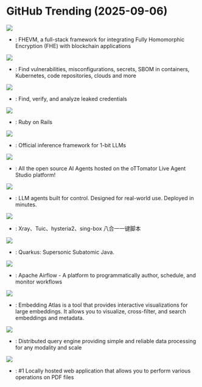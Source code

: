 # GitHub Trending (2025-09-06)

![](https://img.shields.io/badge/Rust-New%20227-green?style=flat-square&logo=appveyor)
- [](https://github.comundefined): FHEVM, a full-stack framework for integrating Fully Homomorphic Encryption (FHE) with blockchain applications

![](https://img.shields.io/badge/Go-New%20114-green?style=flat-square&logo=appveyor)
- [](https://github.comundefined): Find vulnerabilities, misconfigurations, secrets, SBOM in containers, Kubernetes, code repositories, clouds and more

![](https://img.shields.io/badge/Go-New%20214-green?style=flat-square&logo=appveyor)
- [](https://github.comundefined): Find, verify, and analyze leaked credentials

![](https://img.shields.io/badge/Ruby-New%2020-green?style=flat-square&logo=appveyor)
- [](https://github.comundefined): Ruby on Rails

![](https://img.shields.io/badge/Python-New%20168-green?style=flat-square&logo=appveyor)
- [](https://github.comundefined): Official inference framework for 1-bit LLMs

![](https://img.shields.io/badge/Python-New%2071-green?style=flat-square&logo=appveyor)
- [](https://github.comundefined): All the open source AI Agents hosted on the oTTomator Live Agent Studio platform!

![](https://img.shields.io/badge/Python-New%20299-green?style=flat-square&logo=appveyor)
- [](https://github.comundefined): LLM agents built for control. Designed for real-world use. Deployed in minutes.

![](https://img.shields.io/badge/Shell-New%20174-green?style=flat-square&logo=appveyor)
- [](https://github.comundefined): Xray、Tuic、hysteria2、sing-box 八合一一键脚本

![](https://img.shields.io/badge/Java-New%206-green?style=flat-square&logo=appveyor)
- [](https://github.comundefined): Quarkus: Supersonic Subatomic Java.

![](https://img.shields.io/badge/Python-New%20198-green?style=flat-square&logo=appveyor)
- [](https://github.comundefined): Apache Airflow - A platform to programmatically author, schedule, and monitor workflows

![](https://img.shields.io/badge/TypeScript-New%2049-green?style=flat-square&logo=appveyor)
- [](https://github.comundefined): Embedding Atlas is a tool that provides interactive visualizations for large embeddings. It allows you to visualize, cross-filter, and search embeddings and metadata.

![](https://img.shields.io/badge/Rust-New%2038-green?style=flat-square&logo=appveyor)
- [](https://github.comundefined): Distributed query engine providing simple and reliable data processing for any modality and scale

![](https://img.shields.io/badge/Java-New%2069-green?style=flat-square&logo=appveyor)
- [](https://github.comundefined): #1 Locally hosted web application that allows you to perform various operations on PDF files

